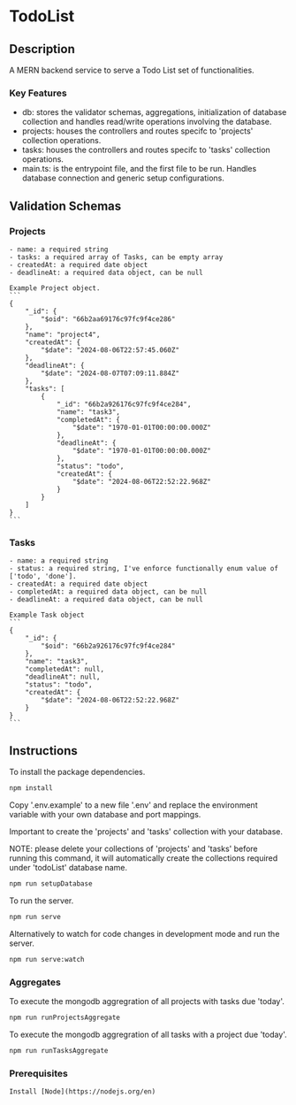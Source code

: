 # TodoList

## Description
A MERN backend service to serve a Todo List set of functionalities.

### Key Features
- db: stores the validator schemas, aggregations, initialization of database collection and handles read/write operations involving the database.
- projects: houses the controllers and routes specifc to 'projects' collection operations.
- tasks: houses the controllers and routes specifc to 'tasks' collection operations.
- main.ts: is the entrypoint file, and the first file to be run. Handles database connection and generic setup configurations.

## Validation Schemas

### Projects 
    - name: a required string
    - tasks: a required array of Tasks, can be empty array
    - createdAt: a required date object
    - deadlineAt: a required data object, can be null

    Example Project object.
    ```
    {
        "_id": {
            "$oid": "66b2aa69176c97fc9f4ce286"
        },
        "name": "project4",
        "createdAt": {
            "$date": "2024-08-06T22:57:45.060Z"
        },
        "deadlineAt": {
            "$date": "2024-08-07T07:09:11.884Z"
        },
        "tasks": [
            {
                "_id": "66b2a926176c97fc9f4ce284",
                "name": "task3",
                "completedAt": {
                    "$date": "1970-01-01T00:00:00.000Z"
                },
                "deadlineAt": {
                    "$date": "1970-01-01T00:00:00.000Z"
                },
                "status": "todo",
                "createdAt": {
                    "$date": "2024-08-06T22:52:22.968Z"
                }
            }
        ]
    }
    ```
### Tasks
    - name: a required string
    - status: a required string, I've enforce functionally enum value of ['todo', 'done'].
    - createdAt: a required date object
    - completedAt: a required data object, can be null
    - deadlineAt: a required data object, can be null

    Example Task object
    ```
    {
        "_id": {
            "$oid": "66b2a926176c97fc9f4ce284"
        },
        "name": "task3",
        "completedAt": null,
        "deadlineAt": null,
        "status": "todo",
        "createdAt": {
            "$date": "2024-08-06T22:52:22.968Z"
        }
    }
    ```

## Instructions

To install the package dependencies.
```bash
npm install
```

Copy '.env.example' to a new file '.env' and replace the environment variable with your own database and port mappings.


Important to create the 'projects' and 'tasks' collection with your database. 

NOTE: please delete your collections of 'projects' and 'tasks' before running this command, it will automatically create the collections required under 'todoList' database name.
```bash
npm run setupDatabase
```

To run the server.
```bash
npm run serve
```

Alternatively to watch for code changes in development mode and run the server.
```bash
npm run serve:watch
```

### Aggregates

To execute the mongodb aggregration of all projects with tasks due 'today'.
```bash
npm run runProjectsAggregate
```

To execute the mongodb aggregration of all tasks with a project due 'today'.
```bash
npm run runTasksAggregate
```

### Prerequisites
    Install [Node](https://nodejs.org/en)


